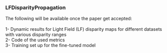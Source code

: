 ### LFDisparityPropagation
 The following will be available once the paper get accepted:<br /> <br /> 
 1- Dynamic results for Light Field (LF) disparity maps for different datasets with various disparity ranges<br /> 
 2- Code of the used metrics<br /> 
 3- Training set up for the fine-tuned model<br /> 
